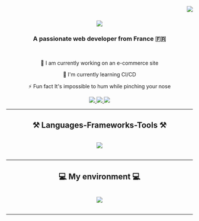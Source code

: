 <img align="right" src="https://visitor-badge.laobi.icu/badge?page_id=salesp07.salesp07" />

<h1 align="center">
    <img src="https://readme-typing-svg.herokuapp.com/?font=Righteous&size=35&center=true&vCenter=true&width=500&height=70&duration=4000&lines=Hi+There!+👋;+I'm+Sid+Samir!;" />
</h1>

<h3 align="center">A passionate web developer from France 🇫🇷</h3>

<br/>

<div align="center">

🔭 I am currently working on an e-commerce site

🌱 I'm currently learning CI/CD

⚡ Fun fact It's impossible to hum while pinching your nose

 </div>
 
<div align="center"> 
  <a href="mailto:samirsid.pro@gmail.com">
    <img src="https://img.shields.io/badge/Gmail-333333?style=for-the-badge&logo=gmail&logoColor=red" />
  </a>
  <a href="https://linkedin.com/in/sid-samir-developpeur" target="_blank">
    <img src="https://img.shields.io/badge/LinkedIn-0077B5?style=for-the-badge&logo=linkedin&logoColor=white" target="_blank" />
  </a>
  <a href="#" target="_blank">
     <img src="https://img.shields.io/badge/Portfolio-FF5722?style=for-the-badge&logo=todoist&logoColor=white" target="_blank" /> <!-- sqlite, safari, google-chrome are other good icon options -->
  </a>
</div>

 <hr/>
 
<h2 align="center">⚒️ Languages-Frameworks-Tools ⚒️</h2>
<br/>
<div align="center">
    <img src="https://skillicons.dev/icons?i=react,next.js,javascript,typescript,tailwind,postgres" />
</div>

<br/>
<hr/>

<h2 align="center">💻 My environment 💻</h2>
<br/>
<div align="center">
    <img src="https://skillicons.dev/icons?i=linux,vscode,webstorm,github" />
</div>

<br/>
<hr/>

